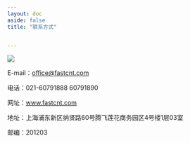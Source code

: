 ```yaml
---
layout: doc
aside: false
title: "联系方式"


---
```


![](/static/banner/banner_cont.png )

E-mail：office@fastcnt.com

电话：021-60791888 60791890

网址：www.fastcnt.com

地址：上海浦东新区纳贤路60号腾飞莲花商务园区4号楼1层03室

邮编：201203
